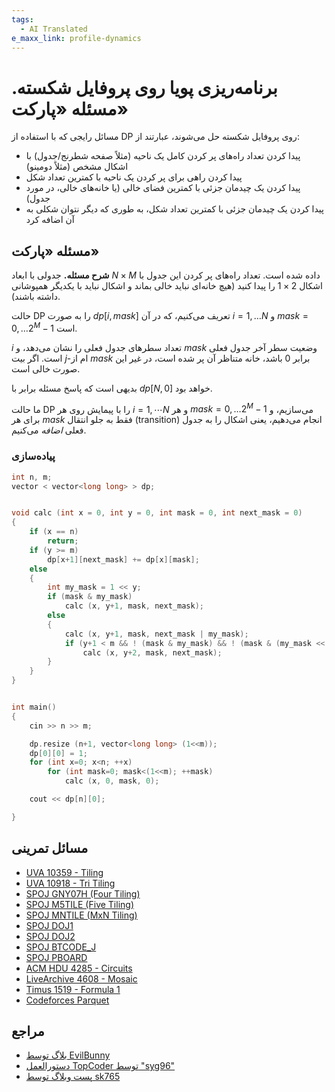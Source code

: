 ```yaml
---
tags:
  - AI Translated
e_maxx_link: profile-dynamics
---
```


# برنامه‌ریزی پویا روی پروفایل شکسته. مسئله «پارکت»

مسائل رایجی که با استفاده از DP روی پروفایل شکسته حل می‌شوند، عبارتند از:

- پیدا کردن تعداد راه‌های پر کردن کامل یک ناحیه (مثلاً صفحه شطرنج/جدول) با اشکال مشخص (مثلاً دومینو)
- پیدا کردن راهی برای پر کردن یک ناحیه با کمترین تعداد شکل
- پیدا کردن یک چیدمان جزئی با کمترین فضای خالی (یا خانه‌های خالی، در مورد جدول)
- پیدا کردن یک چیدمان جزئی با کمترین تعداد شکل، به طوری که دیگر نتوان شکلی به آن اضافه کرد

## مسئله «پارکت»

**شرح مسئله.** جدولی با ابعاد $N \times M$ داده شده است. تعداد راه‌های پر کردن این جدول با اشکال $2 \times 1$ را پیدا کنید (هیچ خانه‌ای نباید خالی بماند و اشکال نباید با یکدیگر همپوشانی داشته باشند).

حالت DP را به صورت $dp[i, mask]$ تعریف می‌کنیم، که در آن $i = 1, \ldots N$ و $mask = 0, \ldots 2^M - 1$ است.

$i$ تعداد سطرهای جدول فعلی را نشان می‌دهد، و $mask$ وضعیت سطر آخر جدول فعلی است. اگر بیت $j$-ام از $mask$ برابر $0$ باشد، خانه متناظر آن پر شده است، در غیر این صورت خالی است.

بدیهی است که پاسخ مسئله برابر با $dp[N, 0]$ خواهد بود.

ما حالت DP را با پیمایش روی هر $i = 1, \cdots N$ و هر $mask = 0, \ldots 2^M - 1$ می‌سازیم، و برای هر $mask$ فقط به جلو انتقال (transition) انجام می‌دهیم، یعنی اشکال را به جدول فعلی _اضافه_ می‌کنیم.

### پیاده‌سازی

```cpp
int n, m;
vector < vector<long long> > dp;


void calc (int x = 0, int y = 0, int mask = 0, int next_mask = 0)
{
	if (x == n)
		return;
	if (y >= m)
		dp[x+1][next_mask] += dp[x][mask];
	else
	{
		int my_mask = 1 << y;
		if (mask & my_mask)
			calc (x, y+1, mask, next_mask);
		else
		{
			calc (x, y+1, mask, next_mask | my_mask);
			if (y+1 < m && ! (mask & my_mask) && ! (mask & (my_mask << 1)))
				calc (x, y+2, mask, next_mask);
		}
	}
}


int main()
{
	cin >> n >> m;

	dp.resize (n+1, vector<long long> (1<<m));
	dp[0][0] = 1;
	for (int x=0; x<n; ++x)
		for (int mask=0; mask<(1<<m); ++mask)
			calc (x, 0, mask, 0);

	cout << dp[n][0];

}
```

## مسائل تمرینی

- [UVA 10359 - Tiling](https://onlinejudge.org/index.php?option=com_onlinejudge&Itemid=8&page=show_problem&problem=1300)
- [UVA 10918 - Tri Tiling](https://onlinejudge.org/index.php?option=com_onlinejudge&Itemid=8&page=show_problem&problem=1859)
- [SPOJ GNY07H (Four Tiling)](https://www.spoj.com/problems/GNY07H/)
- [SPOJ M5TILE (Five Tiling)](https://www.spoj.com/problems/M5TILE/)
- [SPOJ MNTILE (MxN Tiling)](https://www.spoj.com/problems/MNTILE/)
- [SPOJ DOJ1](https://www.spoj.com/problems/DOJ1/)
- [SPOJ DOJ2](https://www.spoj.com/problems/DOJ2/)
- [SPOJ BTCODE_J](https://www.spoj.com/problems/BTCODE_J/)
- [SPOJ PBOARD](https://www.spoj.com/problems/PBOARD/)
- [ACM HDU 4285 - Circuits](http://acm.hdu.edu.cn/showproblem.php?pid=4285)
- [LiveArchive 4608 - Mosaic](https://vjudge.net/problem/UVALive-4608)
- [Timus 1519 - Formula 1](https://acm.timus.ru/problem.aspx?space=1&num=1519)
- [Codeforces Parquet](https://codeforces.com/problemset/problem/26/C)

## مراجع

- [بلاگ توسط EvilBunny](https://web.archive.org/web/20180712171735/https://blog.evilbuggy.com/2018/05/broken-profile-dynamic-programming.html)
- [دستورالعمل TopCoder توسط "syg96"](https://apps.topcoder.com/forums/?module=Thread&start=0&threadID=697369)
- [پست وبلاگ توسط sk765](http://sk765.blogspot.com/2012/02/dynamic-programming-with-profile.html)